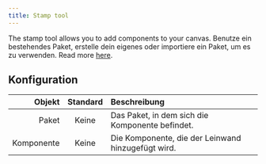 ```yaml
---
title: Stamp tool
---
```


The stamp tool allows you to add components to your canvas.
Benutze ein bestehendes Paket, erstelle dein eigenes oder importiere ein Paket, um es zu verwenden. Read more [here](../pack).

## Konfiguration

|     Objekt | Standard | Beschreibung                                                       |
| ---------: | :------: | :----------------------------------------------------------------- |
|      Paket |   Keine  | Das Paket, in dem sich die Komponente befindet.    |
| Komponente |   Keine  | Die Komponente, die der Leinwand hinzugefügt wird. |
